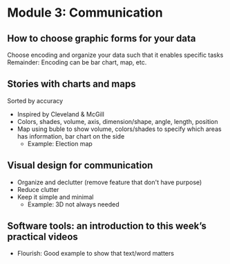# Module 3: Communication

## How to choose graphic forms for your data
Choose encoding and organize your data such that it enables specific tasks
Remainder: Encoding can be bar chart, map, etc.

## Stories with charts and maps
Sorted by accuracy
- Inspired by Cleveland & McGill
- Colors, shades, volume, axis, dimension/shape, angle, length, position
- Map using buble to show volume, colors/shades to specify which areas has information, bar chart on the side
	- Example: Election map

## Visual design for communication
- Organize and declutter (remove feature that don't have purpose)
- Reduce clutter
- Keep it simple and minimal
	- Example: 3D not always needed

## Software tools: an introduction to this week’s practical videos
- Flourish: Good example to show that text/word matters